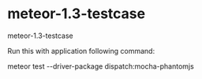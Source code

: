 # meteor-1.3-testcase
meteor-1.3-testcase


Run this with application following command:

meteor test --driver-package dispatch:mocha-phantomjs
